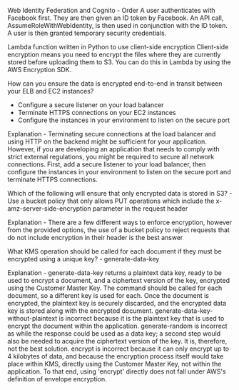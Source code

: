Web Identity Federation and Cognito - Order 
    A user authenticates with Facebook first. They are then given an ID token by Facebook. An API call, AssumeRoleWithWebIdentity, 
    is then used in conjunction with the ID token. A user is then granted temporary security credentials.

Lambda function written in Python to use client-side encryption
    Client-side encryption means you need to encrypt the files where they are currently stored 
    before uploading them to S3. You can do this in Lambda by using the AWS Encryption SDK.

 How can you ensure the data is encrypted end-to-end in transit between your ELB and EC2 instances?
 
   - Configure a secure listener on your load balancer
   - Terminate HTTPS connections on your EC2 instances
   -  Configure the instances in your environment to listen on the secure port
   
    
Explanation - Terminating secure connections at the load balancer and using HTTP on the backend might be sufficient for your application. However, if you are developing an application that needs to comply with strict external regulations, you might be required to secure all network connections. First, add a secure listener to your load balancer, then configure the instances in your environment to listen on the secure port and terminate HTTPS connections.

Which of the following will ensure that only encrypted data is stored in S3?
    - Use a bucket policy that only allows PUT operations which include the x-amz-server-side-encryption parameter in the request header
    
Explanation - There are a few different ways to enforce encryption, however from the provided options, the use of a bucket policy to reject requests that do not include encryption in their header is the best answer

What KMS operation should be called for each document if they must be encrypted using a unique key?
    - generate-data-key
    
Explanation - generate-data-key returns a plaintext data key, ready to be used to encrypt a document, and a ciphertext version of the key, encrypted using the Customer Master Key. The command should be called for each document, so a different key is used for each. Once the document is encrypted, the plaintext key is securely discarded, and the encrypted data key is stored along with the encrypted document. generate-data-key-without-plaintext is incorrect because it is the plaintext key that is used to encrypt the document within the application. generate-random is incorrect as while the response could be used as a data key; a second step would also be needed to acquire the ciphertext version of the key. It is, therefore, not the best solution. encrypt is incorrect because it can only encrypt up to 4 kilobytes of data, and because the encryption process itself would take place within KMS, directly using the Customer Master Key, not within the application. To that end, using 'encrypt' directly does not fall under AWS's definition of envelope encryption.

